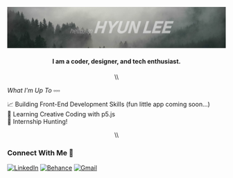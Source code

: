 ![Header_image](https://raw.githubusercontent.com/iswhars/iswhars/master/Assets/GitHub_Header.jpg)


<div align = "center">
  <h4>I am a coder, designer, and tech enthusiast.</h4> \\
</div>


*What I'm Up To :white_small_square::white_small_square::white_small_square:* 

:chart_with_upwards_trend: Building Front-End Development Skills (fun little app coming soon...)\
:speech_balloon: Learning Creative Coding with p5.js\
:japanese_goblin: Internship Hunting!

<div align = "center">
\\
</div>

### Connect With Me :postbox:

[![LinkedIn](https://img.shields.io/badge/HyunLee-%230077B5.svg?style=for-the-badge&logo=linkedin&logoColor=white)](https://www.linkedin.com/in/hyunjoon-lee/)
[![Behance](https://img.shields.io/badge/DesignPortfolio-1769ff?style=for-the-badge&logo=behance&logoColor=white)](https://www.behance.net/hyunjoonlee)
[![Gmail](https://img.shields.io/badge/hyun&mdash;joon.lee@vanderbilt.edu-D14836?style=for-the-badge&logo=gmail&logoColor=white)](mailto:hyun-joon.lee@vanderbilt.edu)
